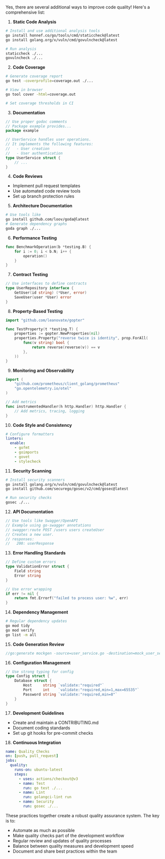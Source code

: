 

Yes, there are several additional ways to improve code quality! Here's a comprehensive list:

1. **Static Code Analysis**
```bash
# Install and use additional analysis tools
go install honnef.co/go/tools/cmd/staticcheck@latest
go install golang.org/x/vuln/cmd/govulncheck@latest

# Run analysis
staticcheck ./...
govulncheck ./...
```

2. **Code Coverage**
```bash
# Generate coverage report
go test -coverprofile=coverage.out ./...

# View in browser
go tool cover -html=coverage.out

# Set coverage thresholds in CI
```

3. **Documentation**
```go
// Use proper godoc comments
// Package example provides...
package example

// UserService handles user operations.
// It implements the following features:
//   - User creation
//   - User authentication
type UserService struct {
    // ...
}
```

4. **Code Reviews**
- Implement pull request templates
- Use automated code review tools
- Set up branch protection rules

5. **Architecture Documentation**
```bash
# Use tools like
go install github.com/loov/goda@latest
# Generate dependency graphs
goda graph ./...
```

6. **Performance Testing**
```go
func BenchmarkOperation(b *testing.B) {
    for i := 0; i < b.N; i++ {
        operation()
    }
}
```

7. **Contract Testing**
```go
// Use interfaces to define contracts
type UserRepository interface {
    GetUser(id string) (*User, error)
    SaveUser(user *User) error
}
```

8. **Property-Based Testing**
```go
import "github.com/leanovate/gopter"

func TestProperty(t *testing.T) {
    properties := gopter.NewProperties(nil)
    properties.Property("reverse twice is identity", prop.ForAll(
        func(v string) bool {
            return reverse(reverse(v)) == v
        },
    ))
}
```

9. **Monitoring and Observability**
```go
import (
    "github.com/prometheus/client_golang/prometheus"
    "go.opentelemetry.io/otel"
)

// Add metrics
func instrumentedHandler(h http.Handler) http.Handler {
    // Add metrics, tracing, logging
}
```

10. **Code Style and Consistency**
```yaml:.golangci.yml
# Configure formatters
linters:
  enable:
    - gofmt
    - goimports
    - govet
    - stylecheck
```

11. **Security Scanning**
```bash
# Install security scanners
go install golang.org/x/vuln/cmd/govulncheck@latest
go install github.com/securego/gosec/v2/cmd/gosec@latest

# Run security checks
gosec ./...
```

12. **API Documentation**
```go
// Use tools like Swagger/OpenAPI
// Example using go-swagger annotations
// swagger:route POST /users users createUser
// Creates a new user.
// responses:
//   200: userResponse
```

13. **Error Handling Standards**
```go
// Define custom errors
type ValidationError struct {
    Field string
    Error string
}

// Use error wrapping
if err != nil {
    return fmt.Errorf("failed to process user: %w", err)
}
```

14. **Dependency Management**
```bash
# Regular dependency updates
go mod tidy
go mod verify
go list -m all
```

15. **Code Generation Review**
```go
//go:generate mockgen -source=user_service.go -destination=mock_user_service.go
```

16. **Configuration Management**
```go
// Use strong typing for config
type Config struct {
    Database struct {
        Host     string `validate:"required"`
        Port     int    `validate:"required,min=1,max=65535"`
        Password string `validate:"required,min=8"`
    }
}
```

17. **Development Guidelines**
- Create and maintain a CONTRIBUTING.md
- Document coding standards
- Set up git hooks for pre-commit checks

18. **Continuous Integration**
```yaml:.github/workflows/quality.yml
name: Quality Checks
on: [push, pull_request]
jobs:
  quality:
    runs-on: ubuntu-latest
    steps:
      - uses: actions/checkout@v3
      - name: Test
        run: go test ./...
      - name: Lint
        run: golangci-lint run
      - name: Security
        run: gosec ./...
```

These practices together create a robust quality assurance system. The key is to:
- Automate as much as possible
- Make quality checks part of the development workflow
- Regular review and updates of quality processes
- Balance between quality measures and development speed
- Document and share best practices within the team